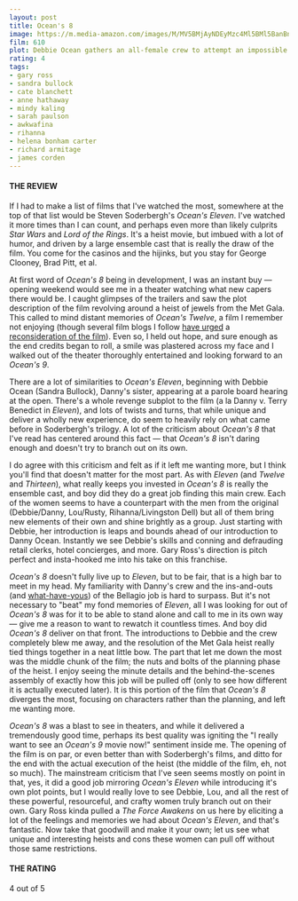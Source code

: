 ```yaml
---
layout: post
title: Ocean's 8
image: https://m.media-amazon.com/images/M/MV5BMjAyNDEyMzc4Ml5BMl5BanBnXkFtZTgwMjEzNjM0NTM@._V1_UX182_CR0,0,182,268_AL_.jpg
film: 610
plot: Debbie Ocean gathers an all-female crew to attempt an impossible heist at New York City's yearly Met Gala.
rating: 4
tags:
- gary ross
- sandra bullock
- cate blanchett
- anne hathaway
- mindy kaling
- sarah paulson
- awkwafina
- rihanna
- helena bonham carter
- richard armitage
- james corden
---
```


#### THE REVIEW
If I had to make a list of films that I've watched the most, somewhere at the top of that list would be Steven Soderbergh's *Ocean's Eleven*. I've watched it more times than I can count, and perhaps even more than likely culprits *Star Wars* and *Lord of the Rings*. It's a heist movie, but imbued with a lot of humor, and driven by a large ensemble cast that is really the draw of the film. You come for the casinos and the hijinks, but you stay for George Clooney, Brad Pitt, et al.

At first word of *Ocean's 8* being in development, I was an instant buy &mdash; opening weekend would see me in a theater watching what new capers there would be. I caught glimpses of the trailers and saw the plot description of the film revolving around a heist of jewels from the Met Gala. This called to mind distant memories of *Ocean's Twelve*, a film I remember not enjoying (though several film blogs I follow [have urged][1] a [reconsideration of the film][2]). Even so, I held out hope, and sure enough as the end credits began to roll, a smile was plastered across my face and I walked out of the theater thoroughly entertained and looking forward to an *Ocean's 9*.

There are a lot of similarities to *Ocean's Eleven*, beginning with Debbie Ocean (Sandra Bullock), Danny's sister, appearing at a parole board hearing at the open. There's a whole revenge subplot to the film (a la Danny v. Terry Benedict in *Eleven*), and lots of twists and turns, that while unique and deliver a wholly new experience, do seem to heavily rely on what came before in Soderbergh's trilogy. A lot of the criticism about *Ocean's 8* that I've read has centered around this fact &mdash; that *Ocean's 8* isn't daring enough and doesn't try to branch out on its own.

I do agree with this criticism and felt as if it left me wanting more, but I think you'll find that doesn't matter for the most part. As with *Eleven* (and *Twelve* and *Thirteen*), what really keeps you invested in *Ocean's 8* is really the ensemble cast, and boy did they do a great job finding this main crew. Each of the women seems to have a counterpart with the men from the original (Debbie/Danny, Lou/Rusty, Rihanna/Livingston Dell) but all of them bring new elements of their own and shine brightly as a group. Just starting with Debbie, her introduction is leaps and bounds ahead of our introduction to Danny Ocean. Instantly we see Debbie's skills and conning and defrauding retail clerks, hotel concierges, and more. Gary Ross's direction is pitch perfect and insta-hooked me into his take on this franchise.

*Ocean's 8* doesn't fully live up to *Eleven*, but to be fair, that is a high bar to meet in my head. My familiarity with Danny's crew and the ins-and-outs (and [what-have-yous][3]) of the Bellagio job is hard to surpass. But it's not necessary to "beat" my fond memories of *Eleven*, all I was looking for out of *Ocean's 8* was for it to be able to stand alone and call to me in its own way &mdash; give me a reason to want to rewatch it countless times. And boy did *Ocean's 8* deliver on that front. The introductions to Debbie and the crew completely blew me away, and the resolution of the Met Gala heist really tied things together in a neat little bow. The part that let me down the most was the middle chunk of the film; the nuts and bolts of the planning phase of the heist. I enjoy seeing the minute details and the behind-the-scenes assembly of exactly how this job will be pulled off (only to see how different it is actually executed later). It is this portion of the film that *Ocean's 8* diverges the most, focusing on characters rather than the planning, and left me wanting more.

*Ocean's 8* was a blast to see in theaters, and while it delivered a tremendously good time, perhaps its best quality was igniting the "I really want to see an *Ocean's 9* movie now!" sentiment inside me. The opening of the film is on par, or even better than with Soderbergh's films, and ditto for the end with the actual execution of the heist (the middle of the film, eh, not so much). The mainstream criticism that I've seen seems mostly on point in that, yes, it did a good job mirroring *Ocean's Eleven* while introducing it's own plot points, but I would really love to see Debbie, Lou, and all the rest of these powerful, resourceful, and crafty women truly branch out on their own. Gary Ross kinda pulled a *The Force Awakens* on us here by eliciting a lot of the feelings and memories we had about *Ocean's Eleven*, and that's fantastic. Now take that goodwill and make it your own; let us see what unique and interesting heists and cons these women can pull off without those same restrictions.

#### THE RATING
4 out of 5

[1]: http://collider.com/why-oceans-12-is-a-good-movie/#poster
[2]: http://www.slashfilm.com/oceans-twelve-defense/
[3]: https://www.youtube.com/watch?v=Jw36ivnRHRQ